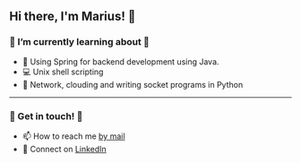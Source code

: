 ## Hi there, I'm Marius! 👋


### 🌱 I’m currently learning about 🌱
- 🍃 Using Spring for backend development using Java.
- 💻 Unix shell scripting
- 👾 Network, clouding and writing socket programs in Python

---
### 👏 Get in touch! 👏
- 📫 How to reach me [by mail][mail]
- 🤝 Connect on [LinkedIn][linkedin]


[linkedin]: https://www.linkedin.com/in/marius-havnaas-623756174
[mail]: mailto:marhav95@gmail.com?subject=[GitHub]%20Source%20Han%20Sans
[instagram]: https://www.instagram.com/mariushavnaas/
[java]: https://github.com/Marhav/Eksamen_AlgDat
<!--
**Marhav/Marhav** is a ✨ _special_ ✨ repository because its `README.md` (this file) appears on your GitHub profile.

Here are some ideas to get you started:


- 🤔 I’m looking for help with ...
- 💬 Ask me about ...
- 😄 Pronouns: ...
- 🔭 I’m currently working on ...
- ⚡ Fun fact: ...
-->
